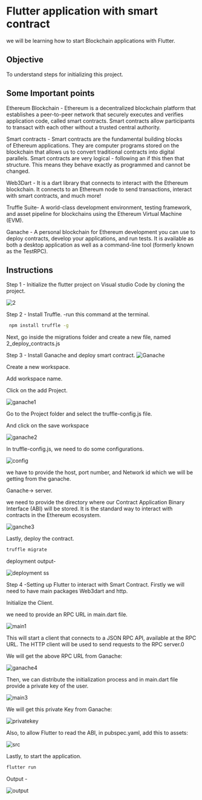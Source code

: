 # Flutter application with smart contract
   we will be learning how to start Blockchain applications with Flutter.

## Objective
   To understand steps for initializing this project.

## Some Important points
Ethereum Blockchain - Ethereum is a decentralized blockchain platform that establishes a peer-to-peer network that securely executes and verifies application code, called smart contracts. Smart contracts allow participants to transact with each other without a trusted central authority. 

Smart contracts - Smart contracts are the fundamental building blocks of Ethereum applications. They are computer programs stored on the blockchain that allows us to convert traditional contracts into digital parallels. Smart contracts are very logical - following an if this then that structure. This means they behave exactly as programmed and cannot be changed.

Web3Dart - It is a dart library that connects to interact with the Ethereum blockchain. It connects to an Ethereum node to send transactions, interact with smart contracts, and much more!      

Truffle Suite-  A world-class development environment, testing framework, and asset pipeline for blockchains using the Ethereum Virtual Machine (EVM). 

Ganache - A personal blockchain for Ethereum development you can use to deploy contracts, develop your applications, and run tests. It is available as both a desktop application as well as a command-line tool (formerly known as the TestRPC).



## Instructions
Step 1  -  Initialize the flutter project on Visual studio Code by cloning the project.

![2](https://user-images.githubusercontent.com/86108765/149812214-56171f39-54d0-4de5-bb31-1f199afe06f8.png)

Step 2 - Install Truffle.
-run this command at the terminal.
```bash
 npm install truffle -g
```
Next, go inside the migrations folder and create a new file, named 2_deploy_contracts.js


Step 3 - Install Ganache and deploy smart contract.
![Ganache](https://user-images.githubusercontent.com/86108765/149814230-38e2f18d-b5c9-47c7-a193-3ff8e4a75db2.png)

Create a new workspace.

Add workspace name.

Click on the add Project.


![ganache1](https://user-images.githubusercontent.com/86108765/149814360-4516bc25-98ae-4549-adce-fc7a5e87a43a.png)

Go to the Project folder and select the truffle-config.js file.

And click on the save workspace



![ganache2](https://user-images.githubusercontent.com/86108765/149814374-0b75a9ae-35a3-4531-a556-a6fa57e651fd.png)

In truffle-config.js, we need to do some configurations.

![config](https://user-images.githubusercontent.com/86108765/149815181-dc0b5678-f187-4f88-a598-fa222f681a40.png)

we have to provide the host, port number, and Network id which we will be getting from the ganache.

Ganache-> server.

we need to provide the directory where our Contract Application Binary Interface (ABI) will be stored. It is the standard way to interact with contracts in the Ethereum ecosystem.

![ganche3](https://user-images.githubusercontent.com/86108765/149815540-c66379f2-64dd-4658-9e96-fe3907dee6e3.png)

Lastly, deploy the contract.
```bash
truffle migrate
```

deployment output-

![deployment ss](https://user-images.githubusercontent.com/86108765/149816006-d0188444-3108-431e-828b-afec5c9c8eee.png)

Step 4 -Setting up Flutter to interact with Smart Contract.
Firstly we will need to have main packages Web3dart and http.

Initialize the Client.

we need to provide an RPC URL in main.dart file.

![main1](https://user-images.githubusercontent.com/86108765/149816431-70720d9e-6a62-41a2-b3d9-be010d92c5cf.png)

This will start a client that connects to a JSON RPC API, available at the RPC URL. The HTTP client will be used to send requests to the RPC server.0

We will get the above RPC URL from Ganache:

![ganache4](https://user-images.githubusercontent.com/86108765/149816990-143eb69f-acfd-48d9-9362-50f82f5a7bd7.png)

Then, we can distribute the initialization process and in main.dart file provide a private key of the user.

![main3](https://user-images.githubusercontent.com/86108765/149817124-b3fd81a7-1f1a-4356-98dd-dd2ca3e369e6.png)

We will get this private Key from Ganache:

![privatekey](https://user-images.githubusercontent.com/86108765/149817347-b90fc499-10f2-413e-8107-caa3ab1d3277.png)

Also, to allow Flutter to read the ABI, in pubspec.yaml, add this to assets:

![src](https://user-images.githubusercontent.com/86108765/149818930-dcdb03be-c577-4190-9927-f2612ff2be51.png)


Lastly, to start the application.

```bash
flutter run
```

Output -

![output](https://user-images.githubusercontent.com/86108765/149818293-a68c6644-4bf7-4ae2-ae8e-67abf60e7372.png)

